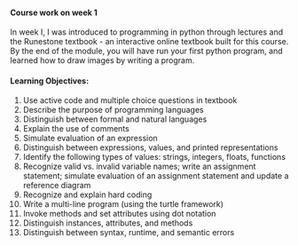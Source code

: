 #### Course work on week 1

In week I, I was introduced to programming in python through lectures and the Runestone textbook - an interactive online textbook built for this course. By the end of the module, you will have run your first python program, and learned how to draw images by writing a program.


#### Learning Objectives:
1. Use active code and multiple choice questions in textbook
2. Describe the purpose of programming languages
3. Distinguish between formal and natural languages
4. Explain the use of comments
5. Simulate evaluation of an expression
6. Distinguish between expressions, values, and printed representations
7. Identify the following types of values: strings, integers, floats, functions
8. Recognize valid vs. invalid variable names; write an assignment statement; simulate evaluation of an assignment statement and update a reference diagram
9. Recognize and explain hard coding
10. Write a multi-line program (using the turtle framework)
11. Invoke methods and set attributes using dot notation
12. Distinguish instances, attributes, and methods
13. Distinguish between syntax, runtime, and semantic errors
